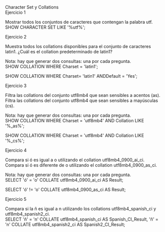 Character Set y Collations  
Ejercicio 1

Mostrar todos los conjuntos de caracteres que contengan la palabra utf.  
SHOW CHARACTER SET LIKE '%utf%';

Ejercicio 2

Muestra todos los collations disponibles para el conjunto de caracteres latin1. ¿Cuál es el collation predeterminado de latin1?

Nota: hay que generar dos consultas: una por cada pregunta.  
SHOW COLLATION WHERE Charset \= 'latin1';

SHOW COLLATION WHERE Charset= 'latin1' ANDDefault \= 'Yes';

Ejercicio 3

Filtra las collations del conjunto utf8mb4 que sean sensibles a acentos (as). Filtra las collations del conjunto utf8mb4 que sean sensibles a mayúsculas (cs).

Nota: hay que generar dos consultas: una por cada pregunta.  
SHOW COLLATION WHERE Charset \= 'utf8mb4' AND Collation LIKE '%\_as%';

SHOW COLLATION WHERE Charset \= 'utf8mb4' AND Collation LIKE '%\_cs%';

Ejercicio 4

Compara si ó es igual a o utilizando el collation utf8mb4\_0900\_ai\_ci. Compara si ó es diferente de o utilizando el collation utf8mb4\_0900\_as\_ci.

Nota: hay que generar dos consultas: una por cada pregunta.  
SELECT 'ó' \= 'o' COLLATE utf8mb4\_0900\_ai\_ci AS Result;

SELECT 'ó' \!= 'o' COLLATE utf8mb4\_0900\_as\_ci AS Result;

Ejercicio 5

Compara si la ñ es igual a n utilizando los collations utf8mb4\_spanish\_ci y utf8mb4\_spanish2\_ci.  
SELECT 'ñ' \= 'n' COLLATE utf8mb4\_spanish\_ci AS Spanish\_CI\_Result, 'ñ' \= 'n' COLLATE utf8mb4\_spanish2\_ci AS Spanish2\_CI\_Result;